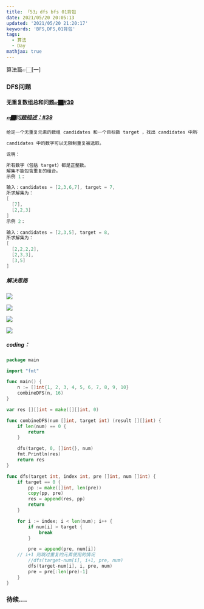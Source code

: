 ```yaml
---
title: 「53」dfs bfs 01背包
date: 2021/05/20 20:05:13
updated: '2021/05/20 21:20:17'
keywords: 'BFS,DFS,01背包'
tags:
  - 算法
  - Day
mathjax: true
---
```


算法篇👉🏻[一]

<!--more-->

### DFS问题


#### 无重复数组总和问题[👉🏿#39](https://leetcode-cn.com/problems/combination-sum/)

##### [👉🏿问题描述：#39](https://leetcode-cn.com/problems/combination-sum/)

```go
给定一个无重复元素的数组 candidates 和一个目标数 target ，找出 candidates 中所有可以使数字和为 target 的组合。

candidates 中的数字可以无限制重复被选取。

说明：

所有数字（包括 target）都是正整数。
解集不能包含重复的组合。 
示例 1：

输入：candidates = [2,3,6,7], target = 7,
所求解集为：
[
  [7],
  [2,2,3]
]
示例 2：

输入：candidates = [2,3,5], target = 8,
所求解集为：
[
  [2,2,2,2],
  [2,3,3],
  [3,5]
]
```


##### 解决思路


![](https://crab-1251738482.cos.ap-guangzhou.myqcloud.com/clipboard_20210520_113008.png)

![](https://crab-1251738482.cos.ap-guangzhou.myqcloud.com/clipboard_20210520_113224.png)

![](https://crab-1251738482.cos.ap-guangzhou.myqcloud.com/clipboard_20210520_113257.png)

![](https://crab-1251738482.cos.ap-guangzhou.myqcloud.com/clipboard_20210520_113320.png)

##### coding：

```go
package main

import "fmt"

func main() {
	n := []int{1, 2, 3, 4, 5, 6, 7, 8, 9, 10}
	combineDFS(n, 16)
}

var res [][]int = make([][]int, 0)

func combineDFS(num []int, target int) (result [][]int) {
	if len(num) == 0 {
		return
	}

	dfs(target, 0, []int{}, num)
	fmt.Println(res)
	return res
}

func dfs(target int, index int, pre []int, num []int) {
	if target == 0 {
		pp := make([]int, len(pre))
		copy(pp, pre)
		res = append(res, pp)
		return
	}

	for i := index; i < len(num); i++ {
		if num[i] > target {
			break
		}

		pre = append(pre, num[i])
    // i+1 则跳过重复的元素使用的情况
		//dfs(target-num[i], i+1, pre, num)
		dfs(target-num[i], i, pre, num)
		pre = pre[:len(pre)-1]
	}
}
```


### 待续....
